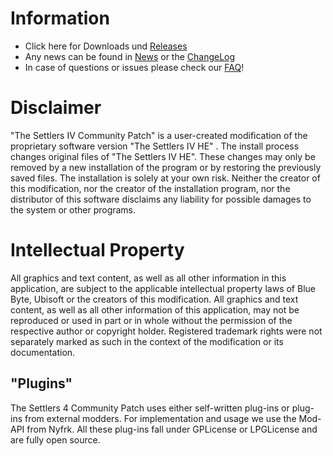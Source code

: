 # Information

* Click here for Downloads und [Releases]
* Any news can be found in [News] or the [ChangeLog]
* In case of questions or issues please check our [FAQ]!

# Disclaimer
"The Settlers IV Community Patch" is a user-created modification of the proprietary software version "The Settlers IV HE" . The install process changes original files of "The Settlers IV HE". These changes may only be removed by a new installation of the program or by restoring the previously saved files. The installation is solely at your own risk. Neither the creator of this modification, nor the creator of the installation program, nor the distributor of this software disclaims any liability for possible damages to the system or other programs.

# Intellectual Property
All graphics and text content, as well as all other information in this application, are subject to the applicable intellectual property laws of Blue Byte, Ubisoft or the creators of this modification. All graphics and text content, as well as all other information of this application, may not be reproduced or used in part or in whole without the permission of the respective author or copyright holder. Registered trademark rights were not separately marked as such in the context of the modification or its documentation.

## "Plugins"
The Settlers 4 Community Patch uses either self-written plug-ins or plug-ins from external modders. For implementation and usage we use the Mod-API from Nyfrk.
All these plug-ins fall under GPLicense or LPGLicense and are fully open source.

[News]: https://github.com/LitzeYT/Settlers4Patch/blob/master/NewsEN.md
[FAQ]: https://github.com/LitzeYT/Settlers4Patch/blob/master/FAQEN.md
[ChangeLog]: https://github.com/LitzeYT/Settlers4Patch/blob/master/ChangeLogEN.md
[Releases]: https://github.com/LitzeYT/Settlers4Patch/releases